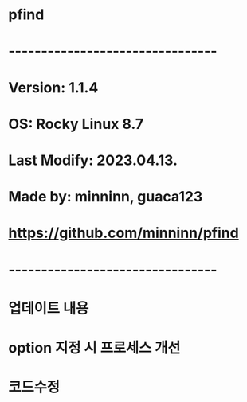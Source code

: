 # pfind

# --------------------------------
# Version: 1.1.4
# OS: Rocky Linux 8.7
# Last Modify: 2023.04.13.
# Made by: minninn, guaca123
# https://github.com/minninn/pfind
# --------------------------------

# 업데이트 내용
#
# option 지정 시 프로세스 개선
# 코드수정
